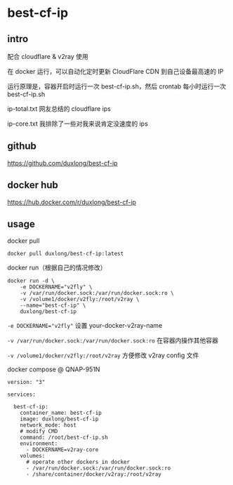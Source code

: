 # best-cf-ip

## intro

配合 cloudflare & v2ray 使用

在 docker 运行，可以自动化定时更新 CloudFlare CDN 到自己设备最高速的 IP

运行原理是，容器开启时运行一次 best-cf-ip.sh，然后 crontab 每小时运行一次 best-cf-ip.sh

ip-total.txt 网友总结的 cloudflare ips

ip-core.txt 我排除了一些对我来说肯定没速度的 ips

## github

https://github.com/duxlong/best-cf-ip

## docker hub

https://hub.docker.com/r/duxlong/best-cf-ip

## usage

docker pull
```
docker pull duxlong/best-cf-ip:latest
```

docker run（根据自己的情况修改）
```
docker run -d \
    -e DOCKERNAME="v2fly" \
    -v /var/run/docker.sock:/var/run/docker.sock:ro \
    -v /volume1/docker/v2fly:/root/v2ray \
    --name="best-cf-ip" \
    duxlong/best-cf-ip
```

`-e DOCKERNAME="v2fly"` 设置 your-docker-v2ray-name

 `-v /var/run/docker.sock:/var/run/docker.sock:ro` 在容器内操作其他容器

`-v /volume1/docker/v2fly:/root/v2ray` 方便修改 v2ray config 文件


docker compose @ QNAP-951N
```
version: "3"

services:
  
  best-cf-ip:
    container_name: best-cf-ip
    image: duxlong/best-cf-ip
    network_mode: host
    # modify CMD
    command: /root/best-cf-ip.sh
    environment:
      - DOCKERNAME=v2ray-core
    volumes:
      # operate other dockers in docker
      - /var/run/docker.sock:/var/run/docker.sock:ro
      - /share/container/docker/v2ray:/root/v2ray
```
